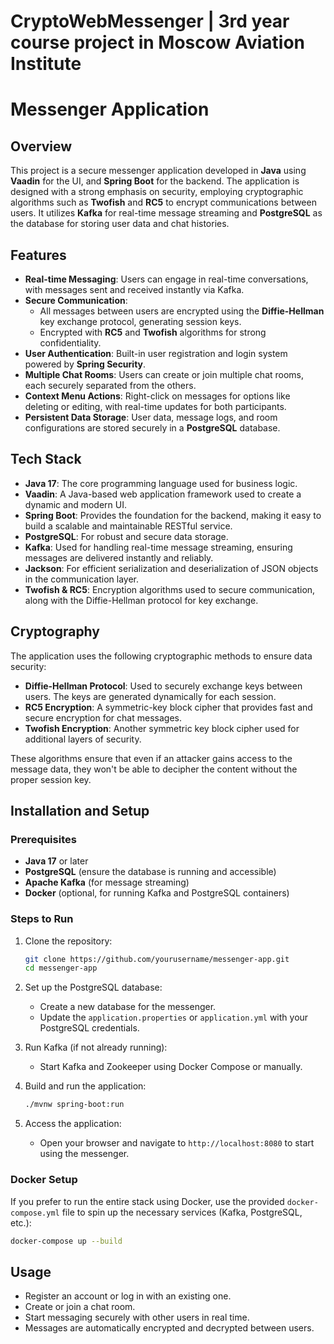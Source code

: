 # CryptoWebMessenger | 3rd year course project in Moscow Aviation Institute

# Messenger Application

## Overview

This project is a secure messenger application developed in **Java** using **Vaadin** for the UI, and **Spring Boot** for the backend. The application is designed with a strong emphasis on security, employing cryptographic algorithms such as **Twofish** and **RC5** to encrypt communications between users. It utilizes **Kafka** for real-time message streaming and **PostgreSQL** as the database for storing user data and chat histories.

## Features

- **Real-time Messaging**: Users can engage in real-time conversations, with messages sent and received instantly via Kafka.
- **Secure Communication**: 
  - All messages between users are encrypted using the **Diffie-Hellman** key exchange protocol, generating session keys.
  - Encrypted with **RC5** and **Twofish** algorithms for strong confidentiality.
- **User Authentication**: Built-in user registration and login system powered by **Spring Security**.
- **Multiple Chat Rooms**: Users can create or join multiple chat rooms, each securely separated from the others.
- **Context Menu Actions**: Right-click on messages for options like deleting or editing, with real-time updates for both participants.
- **Persistent Data Storage**: User data, message logs, and room configurations are stored securely in a **PostgreSQL** database.

## Tech Stack

- **Java 17**: The core programming language used for business logic.
- **Vaadin**: A Java-based web application framework used to create a dynamic and modern UI.
- **Spring Boot**: Provides the foundation for the backend, making it easy to build a scalable and maintainable RESTful service.
- **PostgreSQL**: For robust and secure data storage.
- **Kafka**: Used for handling real-time message streaming, ensuring messages are delivered instantly and reliably.
- **Jackson**: For efficient serialization and deserialization of JSON objects in the communication layer.
- **Twofish & RC5**: Encryption algorithms used to secure communication, along with the Diffie-Hellman protocol for key exchange.

## Cryptography

The application uses the following cryptographic methods to ensure data security:

- **Diffie-Hellman Protocol**: Used to securely exchange keys between users. The keys are generated dynamically for each session.
- **RC5 Encryption**: A symmetric-key block cipher that provides fast and secure encryption for chat messages.
- **Twofish Encryption**: Another symmetric key block cipher used for additional layers of security.

These algorithms ensure that even if an attacker gains access to the message data, they won't be able to decipher the content without the proper session key.

## Installation and Setup

### Prerequisites

- **Java 17** or later
- **PostgreSQL** (ensure the database is running and accessible)
- **Apache Kafka** (for message streaming)
- **Docker** (optional, for running Kafka and PostgreSQL containers)

### Steps to Run

1. Clone the repository:

   ```bash
   git clone https://github.com/yourusername/messenger-app.git
   cd messenger-app
   ```

2. Set up the PostgreSQL database:

   - Create a new database for the messenger.
   - Update the `application.properties` or `application.yml` with your PostgreSQL credentials.

3. Run Kafka (if not already running):

   - Start Kafka and Zookeeper using Docker Compose or manually.

4. Build and run the application:

   ```bash
   ./mvnw spring-boot:run
   ```

5. Access the application:

   - Open your browser and navigate to `http://localhost:8080` to start using the messenger.

### Docker Setup

If you prefer to run the entire stack using Docker, use the provided `docker-compose.yml` file to spin up the necessary services (Kafka, PostgreSQL, etc.):

```bash
docker-compose up --build
```

## Usage

- Register an account or log in with an existing one.
- Create or join a chat room.
- Start messaging securely with other users in real time.
- Messages are automatically encrypted and decrypted between users.
